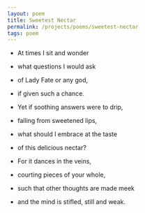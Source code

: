 ```yaml
---
layout: poem
title: Sweetest Nectar
permalink: /projects/poems/sweetest-nectar
tags: poem
---
```


- At times I sit and wonder
- what questions I would ask
- of Lady Fate or any god,
- if given such a chance.
  
- Yet if soothing answers were to drip,
- falling from sweetened lips,
- what should I embrace at the taste
- of this delicious nectar?
  
- For it dances in the veins,
- courting pieces of your whole,
- such that other thoughts are made meek
- and the mind is stifled, still and weak.
